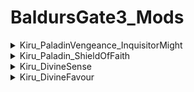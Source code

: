 # BaldursGate3_Mods

<details>
  <summary>Kiru_PaladinVengeance_InquisitorMight</summary>

  - Makes the spell last until long rest
  - Boosts max range from `9m` to `12m`
  - Changes display name to "`[I]nquisitor's Might`" with `I` in square brackets (Signifying '*`Infinite`*') - Also makes it easier to check whether or not the mod is active.
  - Removes `Channel Oath` requirment to cast the spell.
  
</details>

<details>
  <summary>Kiru_Paladin_ShieldOfFaith</summary>

  - Removes concentration from "Shield of Faith" Spell
  - Renames the spell to `[I] Shield of Faith`
  - Although the same spell this mod does not work on "Tyr's protection" from act I
  
</details>

<details>
  <summary>Kiru_DivineSense</summary>

  - Makes the spell last until long rest
  - Renames the spell to `[I] Divine Sense`
  - Changes cooldown from `Once per short rest` to `Once per long rest`
  
</details>

<details>
  <summary>Kiru_DivineFavour</summary>

  - Makes the spell last until long rest
  - Renames the spell to `[I] Divine Sense`
  - Changes cooldown from `Once per short rest` to `Once per long rest`
  
</details>